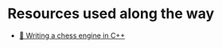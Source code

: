 # Resources used along the way

- [👑 Writing a chess engine in C++](https://alexanderameye.github.io/notes/chess-engine/)
